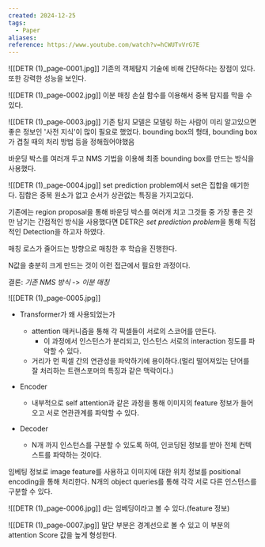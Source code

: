 ```yaml
---
created: 2024-12-25
tags:
  - Paper
aliases: 
reference: https://www.youtube.com/watch?v=hCWUTvVrG7E
---
```

![[DETR (1)_page-0001.jpg]]
기존의 객체탐지 기술에 비해 간단하다는 장점이 있다.
또한 강력한 성능을 보인다.

![[DETR (1)_page-0002.jpg]]
이분 매칭 손실 함수를 이용해서 중복 탐지를 막을 수 있다.

![[DETR (1)_page-0003.jpg]]
기존 탐지 모델은 모델링 하는 사람이 미리 알고있으면 좋은 정보인 '사전 지식'이 많이 필요로 했었다.
	bounding box의 형태, bounding box가 겹칠 때의 처리 방법 등을 정해줬어야했음

바운딩 박스를 여러개 두고 NMS 기법을 이용해 최종 bounding box를 만드는 방식을 사용했다.

![[DETR (1)_page-0004.jpg]]
set prediction problem에서 set은 집합을 얘기한다.
	집합은 중복 원소가 없고 순서가 상관없는 특징을 가지고있다.

기존에는 region proposal을 통해 바운딩 박스를 여러개 치고 그것들 중 가장 좋은 것만 남기는 간접적인 방식을 사용했다면 DETR은 *set prediction problem*을 통해 직접적인 Detection을 하고자 하였다.

매칭 로스가 줄어드는 방향으로 매칭한 후 학습을 진행한다.

N값을 충분히 크게 만드는 것이 이런 접근에서 필요한 과정이다.

결론: *기존 NMS 방식* -> *이분 매칭*


![[DETR (1)_page-0005.jpg]]
- Transformer가 왜 사용되었는가
	- attention 매커니즘을 통해 각 픽셀들이 서로의 스코어를 만든다.
		- 이 과정에서 인스턴스가 분리되고, 인스턴스 서로의 interaction 정도를 파악할 수 있다.
	- 거리가 먼 픽셀 간의 연관성을 파악하기에 용이하다.(멀리 떨어져있는 단어를 잘 처리하는 트랜스포머의 특징과 같은 맥락이다.)

- Encoder
	- 내부적으로 self attention과 같은 과정을 통해 이미지의 feature 정보가 들어오고 서로 연관관계를 파악할 수 있다.

- Decoder
	- N개 까지 인스턴스를 구분할 수 있도록 하여, 인코딩된 정보를 받아 전체 컨텍스트를 파악하는 것이다.

임베팅 정보로 image feature를 사용하고 이미지에 대한 위치 정보를 positional encoding을 통해 처리한다.
N개의 object queries를 통해 각각 서로 다른 인스턴스를 구분할 수 있다.



![[DETR (1)_page-0006.jpg]]
d는 임베딩이라고 볼 수 있다.(feature 정보)



![[DETR (1)_page-0007.jpg]]
말단 부분은 경계선으로 볼 수 있고 이 부분의 attention Score 값을 높게 형성한다.


